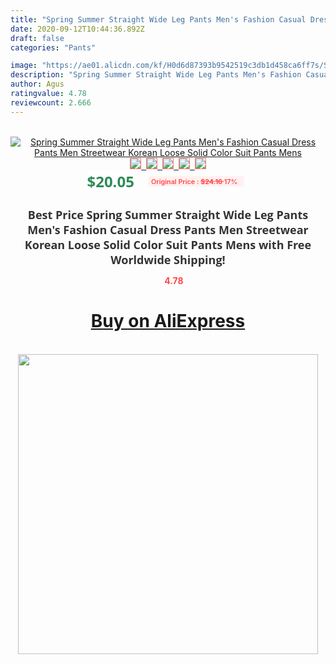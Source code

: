 ```yaml
---
title: "Spring Summer Straight Wide Leg Pants Men's Fashion Casual Dress Pants Men Streetwear Korean Loose Solid Color Suit Pants Mens"
date: 2020-09-12T10:44:36.892Z
draft: false
categories: "Pants"

image: "https://ae01.alicdn.com/kf/H0d6d87393b9542519c3db1d458ca6ff7s/Spring-Summer-Straight-Wide-Leg-Pants-Men-s-Fashion-Casual-Dress-Pants-Men-Streetwear-Korean-Loose.jpg"
description: "Spring Summer Straight Wide Leg Pants Men's Fashion Casual Dress Pants Men Streetwear Korean Loose Solid Color Suit Pants Mens"
author: Agus
ratingvalue: 4.78
reviewcount: 2.666
---
```

<br>
<div style="text-align: center;">
<a href="https://s.click.aliexpress.com/e/_A6htNT" target="_blank" rel="nofollow noopener noreferrer"><img alt="Spring Summer Straight Wide Leg Pants Men's Fashion Casual Dress Pants Men Streetwear Korean Loose Solid Color Suit Pants Mens" class="magnifier-image" src="https://ae01.alicdn.com/kf/H0d6d87393b9542519c3db1d458ca6ff7s/Spring-Summer-Straight-Wide-Leg-Pants-Men-s-Fashion-Casual-Dress-Pants-Men-Streetwear-Korean-Loose.jpg_640x640.jpg">
<br>
<img style="border:1px solid salmon" src="https://ae01.alicdn.com/kf/H0d6d87393b9542519c3db1d458ca6ff7s/Spring-Summer-Straight-Wide-Leg-Pants-Men-s-Fashion-Casual-Dress-Pants-Men-Streetwear-Korean-Loose.jpg_120x120.jpg">&nbsp;&nbsp;<img style="border:1px solid salmon" src="https://ae01.alicdn.com/kf/Hb0a4dceba76845a099b76b854d22a2b37/Spring-Summer-Straight-Wide-Leg-Pants-Men-s-Fashion-Casual-Dress-Pants-Men-Streetwear-Korean-Loose.jpg_120x120.jpg">&nbsp;&nbsp;<img style="border:1px solid salmon" src="https://ae01.alicdn.com/kf/H66bf7b13dfd240478f619bd7aa69a36a4/Spring-Summer-Straight-Wide-Leg-Pants-Men-s-Fashion-Casual-Dress-Pants-Men-Streetwear-Korean-Loose.jpg_120x120.jpg">&nbsp;&nbsp;<img style="border:1px solid salmon" src="https://ae01.alicdn.com/kf/H9375101400824c27bd9f89efe296e250k/Spring-Summer-Straight-Wide-Leg-Pants-Men-s-Fashion-Casual-Dress-Pants-Men-Streetwear-Korean-Loose.jpg_120x120.jpg">&nbsp;&nbsp;<img style="border:1px solid salmon" src="https://ae01.alicdn.com/kf/H34398169891a46c69e2419f760518a93i/Spring-Summer-Straight-Wide-Leg-Pants-Men-s-Fashion-Casual-Dress-Pants-Men-Streetwear-Korean-Loose.jpg_120x120.jpg"></a></div><br0>
<div style="text-align: center;"><span style="background-color: white; border: 0px; box-sizing: border-box; color: seagreen; display: inline-block; font-family: &quot;open sans&quot; , &quot;arial&quot; , &quot;helvetica&quot; , sans-serif , &quot;heiti&quot;; font-size: 24px; font-stretch: inherit; font-weight: 700; line-height: inherit; margin: 0px 10px 0px 0px; padding: 0px; vertical-align: middle;">$20.05 </span>
<span style="background: rgb(255 , 241 , 241); border-radius: 3px; border: 0px; box-sizing: border-box; color: #ff4747; display: inline-block; font-family: inherit; font-size: 12px; font-stretch: inherit; font-style: inherit; font-variant: inherit; font-weight: 600; line-height: inherit; margin: 0px; padding: 2px 5px; transform: scale(0.9); vertical-align: middle;">Original Price : <b style="text-decoration: line-through;">$24.16 </b> 17%&nbsp;&nbsp;</span></div>
<h1 style="color: #333333; display: inline-block; font-family: &quot;open sans&quot; , &quot;arial&quot; , &quot;helvetica&quot; , sans-serif , &quot;heiti&quot;; font-size: 18px; font-stretch: inherit; font-weight: 700; text-align: center;">Best Price Spring Summer Straight Wide Leg Pants Men's Fashion Casual Dress Pants Men Streetwear Korean Loose Solid Color Suit Pants Mens with Free Worldwide Shipping!</h1>
<div style="color: #ff4747; text-align: center;">
<img src="https://4.bp.blogspot.com/-M0ZcTcb-5uY/XleCXlxnR4I/AAAAAAAAAEc/OrjgMkXV1oMQFaCRZj5HQwOCBcu3w1FegCPcBGAYYCw/s1600/star.png" style="height: 15px;">&nbsp;<b>4.78</b></div>
<div class="button_cont" align="center"><a class="buynow_a" href="https://s.click.aliexpress.com/e/_A6htNT" target="_blank" rel="nofollow noopener noreferrer"><H1>Buy on AliExpress</H1></a></div><br>
<div class="separator" style="clear: both; text-align: center;">
<img src="https://lh3.googleusercontent.com/-pTy5HemUv9M/XlePHvY0dAI/AAAAAAAAAE4/0nX5iRUoIWY8eMW9Dpxeirr157OZliDIgCLcBGAsYHQ/s1600/badge.gif" width="480">
</div>
